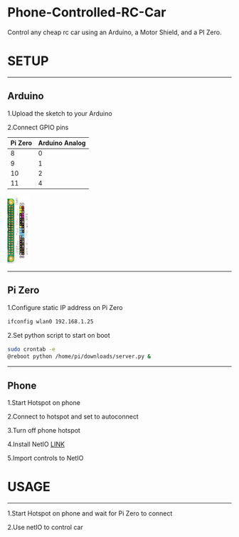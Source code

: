 # Phone-Controlled-RC-Car


Control any cheap rc car using an Arduino, a Motor Shield, and a PI Zero.


# SETUP

  -----
  Arduino
   -----
  1.Upload the sketch to your Arduino

  2.Connect GPIO pins


  Pi Zero   | Arduino Analog 
  ---|---
    8     |       0
    9      |      1
    10    |       2
    11      |      4

<img src="https://github.com/jdial1/Phone-Controlled-RC-Car/blob/master/Pi-Zero-GPIO-PINOUT.PNG" Width=10%></img>

-----
 Pi Zero
 -----
 
  1.Configure static IP address on Pi Zero
  ```bash
  ifconfig wlan0 192.168.1.25
  ```
  
  
  2.Set python script to start on boot
  
  ```bash
  sudo crontab -e
  @reboot python /home/pi/downloads/server.py &
  ```

 -----
  Phone
  -----
  1.Start Hotspot on phone

  2.Connect to hotspot and set to autoconnect

  3.Turn off phone hotspot

  4.Install NetIO <a href="https://play.google.com/store/apps/details?id=com.luvago.netio&hl=en">LINK</a>

  5.Import controls to NetIO



# USAGE
------------------------
  1.Start Hotspot on phone and wait for Pi Zero to connect

  2.Use netIO to control car
